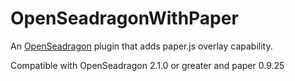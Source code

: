 # OpenSeadragonWithPaper

An [OpenSeadragon](http://openseadragon.github.io) plugin that adds paper.js overlay capability.

Compatible with OpenSeadragon 2.1.0 or greater and paper 0.9.25
